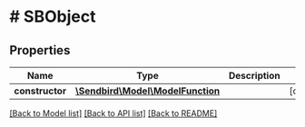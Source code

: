 # # SBObject

## Properties

Name | Type | Description | Notes
------------ | ------------- | ------------- | -------------
**constructor** | [**\Sendbird\Model\ModelFunction**](ModelFunction.md) |  | [optional]

[[Back to Model list]](../../README.md#models) [[Back to API list]](../../README.md#endpoints) [[Back to README]](../../README.md)
